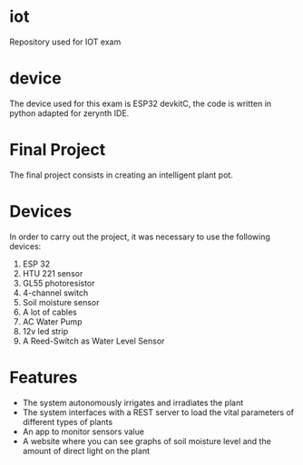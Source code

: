# iot
Repository used for IOT exam
# device
The device used for this exam is ESP32 devkitC, the code is written in python adapted for zerynth IDE.
# Final Project
The final project consists in creating an intelligent plant pot.
# Devices
In order to carry out the project, it was necessary to use the following devices:
1) ESP 32
2) HTU 221 sensor 
3) GL55 photoresistor
4) 4-channel switch
5) Soil moisture sensor
6) A lot of cables
7) AC Water Pump
8) 12v led strip
9) A Reed-Switch as Water Level Sensor
# Features
- The system autonomously irrigates and irradiates the plant
- The system interfaces with a REST server to load the vital parameters of different types of plants
- An app to monitor sensors value
- A website where you can see graphs of soil moisture level and the amount of direct light on the plant
